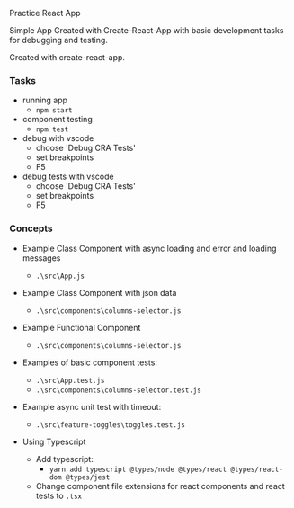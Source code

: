 Practice React App

Simple App Created with Create-React-App with basic development tasks for debugging and testing.

Created with create-react-app.


### Tasks

- running app
    - `npm start`
- component testing
    - `npm test`
- debug with vscode
    - choose 'Debug CRA Tests'
    - set breakpoints
    - F5
- debug tests with vscode
    - choose 'Debug CRA Tests'
    - set breakpoints
    - F5


### Concepts

- Example Class Component with async loading and error and loading messages
    - `.\src\App.js`

- Example Class Component with json data
    - `.\src\components\columns-selector.js`

- Example Functional Component
    - `.\src\components\columns-selector.js`

- Examples of basic component tests:
    - `.\src\App.test.js`
    - `.\src\components\columns-selector.test.js`

- Example async unit test with timeout:
    - `.\src\feature-toggles\toggles.test.js`

- Using Typescript
    - Add typescript:
        - `yarn add typescript @types/node @types/react @types/react-dom @types/jest`
    - Change component file extensions for react components and react tests to `.tsx`
